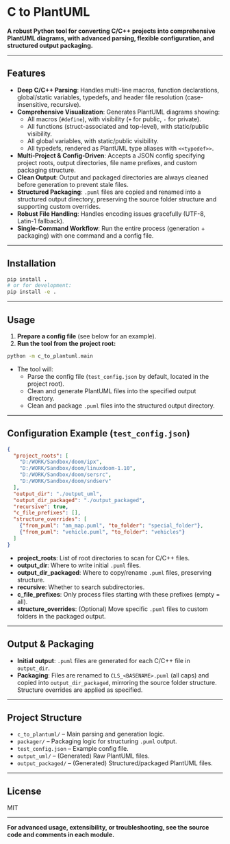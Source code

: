 # C to PlantUML

**A robust Python tool for converting C/C++ projects into comprehensive PlantUML diagrams, with advanced parsing, flexible configuration, and structured output packaging.**

---

## Features

- **Deep C/C++ Parsing**: Handles multi-line macros, function declarations, global/static variables, typedefs, and header file resolution (case-insensitive, recursive).
- **Comprehensive Visualization**: Generates PlantUML diagrams showing:
  - All macros (`#define`), with visibility (`+` for public, `-` for private).
  - All functions (struct-associated and top-level), with static/public visibility.
  - All global variables, with static/public visibility.
  - All typedefs, rendered as PlantUML type aliases with `<<typedef>>`.
- **Multi-Project & Config-Driven**: Accepts a JSON config specifying project roots, output directories, file name prefixes, and custom packaging structure.
- **Clean Output**: Output and packaged directories are always cleaned before generation to prevent stale files.
- **Structured Packaging**: `.puml` files are copied and renamed into a structured output directory, preserving the source folder structure and supporting custom overrides.
- **Robust File Handling**: Handles encoding issues gracefully (UTF-8, Latin-1 fallback).
- **Single-Command Workflow**: Run the entire process (generation + packaging) with one command and a config file.

---

## Installation

```bash
pip install .
# or for development:
pip install -e .
```

---

## Usage

1. **Prepare a config file** (see below for an example).
2. **Run the tool from the project root:**

```bash
python -m c_to_plantuml.main
```

- The tool will:
  - Parse the config file (`test_config.json` by default, located in the project root).
  - Clean and generate PlantUML files into the specified output directory.
  - Clean and package `.puml` files into the structured output directory.

---

## Configuration Example (`test_config.json`)

```json
{
  "project_roots": [
    "D:/WORK/Sandbox/doom/ipx",
    "D:/WORK/Sandbox/doom/linuxdoom-1.10",
    "D:/WORK/Sandbox/doom/sersrc",
    "D:/WORK/Sandbox/doom/sndserv"
  ],
  "output_dir": "./output_uml",
  "output_dir_packaged": "./output_packaged",
  "recursive": true,
  "c_file_prefixes": [],
  "structure_overrides": [
    {"from_puml": "am_map.puml", "to_folder": "special_folder"},
    {"from_puml": "vehicle.puml", "to_folder": "vehicles"}
  ]
}
```

- **project_roots**: List of root directories to scan for C/C++ files.
- **output_dir**: Where to write initial `.puml` files.
- **output_dir_packaged**: Where to copy/rename `.puml` files, preserving structure.
- **recursive**: Whether to search subdirectories.
- **c_file_prefixes**: Only process files starting with these prefixes (empty = all).
- **structure_overrides**: (Optional) Move specific `.puml` files to custom folders in the packaged output.

---

## Output & Packaging

- **Initial output**: `.puml` files are generated for each C/C++ file in `output_dir`.
- **Packaging**: Files are renamed to `CLS_<BASENAME>.puml` (all caps) and copied into `output_dir_packaged`, mirroring the source folder structure. Structure overrides are applied as specified.

---

## Project Structure

- `c_to_plantuml/` – Main parsing and generation logic.
- `packager/` – Packaging logic for structuring `.puml` output.
- `test_config.json` – Example config file.
- `output_uml/` – (Generated) Raw PlantUML files.
- `output_packaged/` – (Generated) Structured/packaged PlantUML files.

---

## License

MIT

---

**For advanced usage, extensibility, or troubleshooting, see the source code and comments in each module.** 